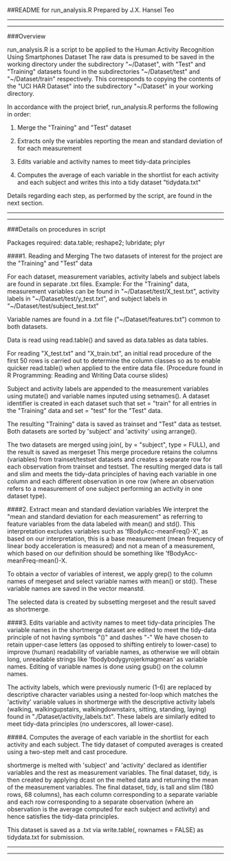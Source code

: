##README for run_analysis.R
Prepared by J.X. Hansel Teo

---------------------------------------------------------------------
---------------------------------------------------------------------

###Overview

run_analysis.R is a script to be applied to the Human Activity Recognition Using Smartphones Dataset
The raw data is presumed to be saved in the working directory under the subdirectory "~/Dataset", with "Test" and "Training" datasets found in the subdirectories "~/Dataset/test" and "~/Dataset/train" respectively.
This corresponds to copying the contents of the "UCI HAR Dataset" into the subdirectory "~/Dataset" in your working directory.

In accordance with the project brief, run_analysis.R performs the following in order:

1.	Merge the "Training" and "Test" dataset

2.	Extracts only the variables reporting the mean and standard deviation of for each measurement

3.	Edits variable and activity names to meet tidy-data principles

4.	Computes the average of each variable in the shortlist for each activity and each subject and writes this into a tidy dataset "tidydata.txt"

Details regarding each step, as performed by the script, are found in the next section.

---------------------------------------------------------------------
---------------------------------------------------------------------

###Details on procedures in script

Packages required: data.table; reshape2; lubridate; plyr

####1.	Reading and Merging
The two datasets of interest for the project are the "Training" and "Test" data

For each dataset, measurement variables, activity labels and subject labels are found in separate .txt files.
Example:
For the "Training" data, measurement variables can be found in "~/Dataset/test/X_test.txt", activity labels in "~/Dataset/test/y_test.txt", and subject labels in "~/Dataset/test/subject_test.txt"

Variable names are found in a .txt file ("~/Dataset/features.txt") common to both datasets.

Data is read using read.table() and saved as data.tables as data tables.

For reading "X_test.txt" and "X_train.txt", an initial read procedure of the first 50 rows is carried out to determine the column classes so as to enable quicker read.table() when applied to the entire data file. (Procedure found in R Programming: Reading and Writing Data course slides)

Subject and activity labels are appended to the measurement variables using mutate() and variable names inputed using setnames().
A dataset identifier is created in each dataset such that set = "train" for all entries in the "Training" data and set = "test" for the "Test" data.

The resulting "Training" data is saved as trainset and "Test" data as testset.
Both datasets are sorted by 'subject' and 'activity' using arrange().

The two datasets are merged using join(, by = "subject", type = FULL), and the result is saved as mergeset
This merge procedure retains the columns (variables) from trainset/testset datasets and creates a separate row for each observation from trainset and testset. The resulting merged data is tall and slim and meets the tidy-data principles of having each variable in one column and each different observation in one row (where an observation refers to a measurement of one subject performing an activity in one dataset type).


####2.	Extract mean and standard deviation variables
We interpret the "mean and standard deviation for each measurement" as referring to feature variables from the data labeled with mean() and std(). This interpretation excludes variables such as 'fBodyAcc-meanFreq()-X', as based on our interpretation, this is a base measurement (mean frequency of linear body acceleration is measured) and not a mean of a measurement, which based on our definition should be something like 'fBodyAcc-meanFreq-mean()-X.

To obtain a vector of variables of interest, we apply grep() to the column names of mergeset and select variable names with mean() or std().
These variable names are saved in the vector meanstd.

The selected data is created by subsetting mergeset and the result saved as shortmerge.


####3.	Edits variable and activity names to meet tidy-data principles
The variable names in the shortmerge dataset are edited to meet the tidy-data principle of not having symbols "()" and dashes "-"
We have chosen to retain upper-case letters (as opposed to shifting entirely to lower-case) to improve (human) readability of variable names, as otherwise we will obtain long, unreadable strings like 'fbodybodygyrojerkmagmean' as variable names.
Editing of variable names is done using gsub() on the column names.

The activity labels, which were previously numeric (1-6) are replaced by descriptive character variables using a nested for-loop which matches the 'activity' variable values in shortmerge with the descriptive activity labels (walking, walkingupstairs, walkingdownstairs, sitting, standing, laying) found in "./Dataset/activity_labels.txt". These labels are similarly edited to meet tidy-data principles (no underscores, all lower-case).


####4.	Computes the average of each variable in the shortlist for each activity and each subject.
The tidy dataset of computed averages is created using a two-step melt and cast procedure.

shortmerge is melted with 'subject' and 'activity' declared as identifier variables and the rest as measurement variables.
The final dataset, tidy, is then created by applying dcast on the melted data and returning the mean of the measurement variables.
The final dataset, tidy, is tall and slim (180 rows, 68 columns), has each column corresponding to a separate variable and each row corresponding to a separate observation (where an observation is the average computed for each subject and activity) and hence satisfies the tidy-data principles.

This dataset is saved as a .txt via write.table(, rownames = FALSE) as tidydata.txt for submission.

---------------------------------------------------------------------
---------------------------------------------------------------------


